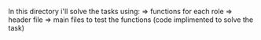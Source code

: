 In this directory i'll solve the tasks using:
=> functions for each role
=> header file
=> main files to test the functions (code implimented to solve the task)

